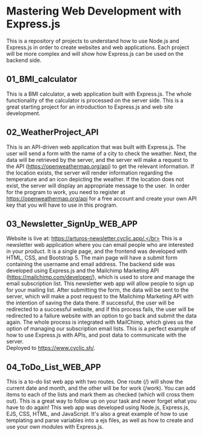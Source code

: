 # Mastering Web Development with Express.js
This is a repository of projects to understand how to use Node.js and Express.js in order to create websites and web applications.
Each project will be more complex and will show how Express.js can be used on the backend side.

## 01_BMI_calculator
This is a BMI calculator, a web application built with Express.js.
The whole functionality of the calculator is processed on the server side.
This is a great starting project for an introduction to Express.js and web site development.

## 02_WeatherProject_API
This is an API-driven web application that was built with Express.js. The user will send a form with the name of a city to check the weather.
Next, the data will be retrieved by the server, and the server will make a request to the API (https://openweathermap.org/api) to get the relevant information. If the location exists, the server will render information regarding the temperature and an icon depicting the weather. If the location does not exist, the server will display an appropriate message to the user. 
In order for the program to work, you need to register at https://openweathermap.org/api for a free account and create your own API key that you will have to use in this program.  
 
## 03_Newsletter_SignUp_WEB_APP
Website is live at: https://arturos-newsletter.cyclic.app/.</br>
This is a newsletter web application where you can email people who are interested in your product. It is a single page, and the frontend was developed with HTML, CSS, and Bootstrap 5. The main page will have a submit form containing the username and email address. The backend side was developed using Express.js and the Mailchimp Marketing API (https://mailchimp.com/developer/), which is used to store and manage the email subscription list. This newsletter web app will allow people to sign up for your mailing list. After submitting the form, the data will be sent to the server, which will make a post request to the Mailchimp Marketing API with the intention of saving the data there. If successful, the user will be redirected to a successful website, and if this process fails, the user will be redirected to a failure website with an option to go back and submit the data again. The whole process is integrated with MailChimp, which gives us the option of managing our subscription email lists. This is a perfect example of how to use Express.js with APIs, and post data to communicate with the server.</br>
Deployed to https://www.cyclic.sh/.   

## 04_ToDo_List_WEB_APP
This is a to-do list web app with two routes. One route (/) will show the current date and month, and the other will be for work (/work). You can add items to each of the lists and mark them as checked (which will cross them out). This is a great way to follow up on your task and never forget what you have to do again! This web app was developed using Node.js, Express.js, EJS, CSS, HTML, and JavaScript. It's also a great example of how to use templating and parse variables into a ejs files, as well as how to create and use your own modules with Express.js.  
